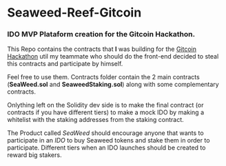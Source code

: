 # Seaweed-Reef-Gitcoin
### IDO MVP Plataform creation for the Gitcoin Hackathon.
This Repo contains the contracts that **I** was building for the [Gitcoin Hackathon](https://gitcoin.co/issue/reef-defi/reef-finance-bounties/3/100026840,) util my teammate who should do the front-end decided to steal this contracts and participate by himself.

Feel free to use them. Contracts folder contain the 2 main contracts (**SeaWeed.sol** and **SeaweedStaking.sol**) along with some complementary contracts.

Onlything left on the Solidity dev side is to make the final contract (or contracts if you have different tiers) to make a mock IDO by making a whitelist with the staking addresses from the staking contract.

The Product called *SeaWeed* should encourage anyone that wants to participate in an *IDO* to buy Seaweed tokens and stake them in order to participate. 
Different tiers when an IDO launches should be created to reward big stakers.
